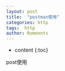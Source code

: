 ```yaml
---
layout: post
title:  "postman使用"
categories: http
tags:  http
author: Romennts 
---
```


* content
{:toc}


post使用

